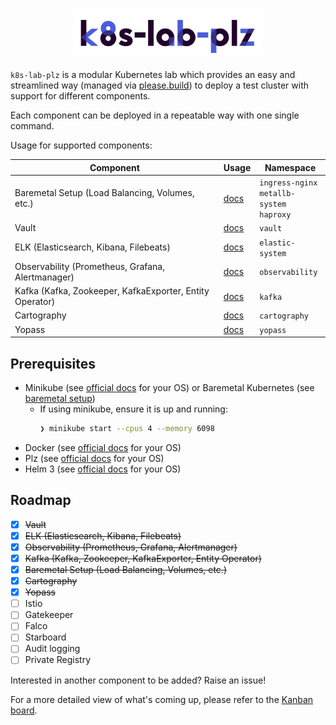 <p align="center"><img src=".github/k8s_lab_plz_logo.png" width="60%"></p>

`k8s-lab-plz` is a modular Kubernetes lab which provides an easy and streamlined way (managed via [please.build](https://please.build/)) to deploy a test cluster with support for different components.

Each component can be deployed in a repeatable way with one single command.

Usage for supported components:

| Component                                                | Usage                             | Namespace                                        |
| -------------------------------------------------------- | --------------------------------- | ------------------------------------------------ |
| Baremetal Setup (Load Balancing, Volumes, etc.)          | [docs](components/baremetal/)     | `ingress-nginx`<br>`metallb-system`<br>`haproxy` |
| Vault                                                    | [docs](components/vault/)         | `vault`                                          |
| ELK (Elasticsearch, Kibana, Filebeats)                   | [docs](components/elk/)           | `elastic-system`                                 |
| Observability (Prometheus, Grafana, Alertmanager)        | [docs](components/observability/) | `observability`                                  |
| Kafka (Kafka, Zookeeper, KafkaExporter, Entity Operator) | [docs](components/kafka/)         | `kafka`                                          |
| Cartography                                              | [docs](components/cartography/)   | `cartography`                                    |
| Yopass                                                   | [docs](components/yopass/)        | `yopass`                                         |


## Prerequisites
* Minikube (see [official docs](https://kubernetes.io/docs/tasks/tools/install-minikube/) for your OS) or Baremetal Kubernetes (see [baremetal setup](components/baremetal/))
  * If using minikube, ensure it is up and running:
    ```bash
    ❯ minikube start --cpus 4 --memory 6098
    ```
* Docker (see [official docs](https://docs.docker.com/get-docker/) for your OS)
* Plz (see [official docs](https://please.build/quickstart.html) for your OS)
* Helm 3 (see [official docs](https://helm.sh/docs/intro/install/) for your OS)


## Roadmap
* [X] ~~Vault~~
* [X] ~~ELK (Elasticsearch, Kibana, Filebeats)~~
* [X] ~~Observability (Prometheus, Grafana, Alertmanager)~~
* [X] ~~Kafka (Kafka, Zookeeper, KafkaExporter, Entity Operator)~~
* [X] ~~Baremetal Setup (Load Balancing, Volumes, etc.)~~
* [X] ~~Cartography~~
* [X] ~~Yopass~~
* [ ] Istio
* [ ] Gatekeeper
* [ ] Falco
* [ ] Starboard
* [ ] Audit logging
* [ ] Private Registry

Interested in another component to be added? Raise an issue!

For a more detailed view of what's coming up, please refer to the
[Kanban board](https://github.com/marco-lancini/k8s-lab/projects/1).
